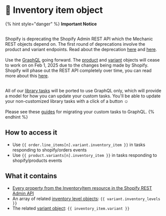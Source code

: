 # 🚫 Inventory item object

{% hint style="danger" %}
**Important Notice**

\
Shopify is deprecating the Shopify Admin REST API which the Mechanic REST objects depend on. The first round of deprecations involve the product and variant endpoints. Read about the deprecation  [here](https://shopify.dev/docs/apps/build/graphql/migrate/new-product-model#whats-changing) and [here](https://shopify.dev/docs/apps/build/graphql/migrate).\
\
Use the [GraphQL](../../../../core/actions/shopify.md#graphql) going forward. The [product](product.md) and [variant](variant.md) objects will cease to work on on Feb 1, 2025 due to the changes being made by Shopify. Shopify will phase out the REST API completely over time, you can read more about this [here](https://shopify.dev/docs/apps/build/graphql/migrate).

\
All of our [library tasks](https://tasks.mechanic.dev/) will be ported to use GraphQL only, which will provide a model for how you can update your custom tasks. You'll be able to update your non-customized library tasks with a click of a button :relaxed:\
\
Please see these [guides](../../../../resources/converting-tasks-from-shopify-rest-to-graphql/) for migrating your custom tasks to GraphQL.
{% endhint %}

## How to access it

* Use `{{ order.line_items[n].variant.inventory_item }}` in tasks responding to shopify/orders events
* Use `{{ product.variants[n].inventory_item }}` in tasks responding to shopify/products events

## What it contains

* [Every property from the InventoryItem resource in the Shopify REST Admin API](https://shopify.dev/docs/admin-api/rest/reference/inventory/inventoryitem#properties)
* An array of related [inventory level objects](inventory-level.md): `{{ variant.inventory_levels }}`
* The related [variant object](variant.md): `{{ inventory_item.variant }}`
